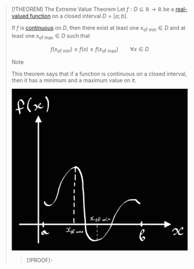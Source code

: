 >[!THEOREM] The Extreme Value Theorem
>Let $f: D \subseteq \mathbb{R} \to \mathbb{R}$ be a [real-valued function](../../Real-Valued%20Function.md) on a closed interval $D = [a;b]$.
>
>If $f$ is [continuous](Continuity.md) on $D$, then there exist at least one $x_{\text{of min}} \in D$ and at least one $x_{\text{of max}} \in D$ such that
>
>$$f(x_{\text{of min}}) \le f(x) \le f(x_{\text{of max}}) \qquad \forall x \in D$$
>
>>[!NOTE]
>>This theorem says that if a function is continuous on a closed interval, then it has a minimum and a maximum value on it.
>
>![Minimum and Maximum of Continuous Functions](Resources/Minimum%20and%20Maximum%20of%20Continuous%20Functions.png)
>
>>[!PROOF]-